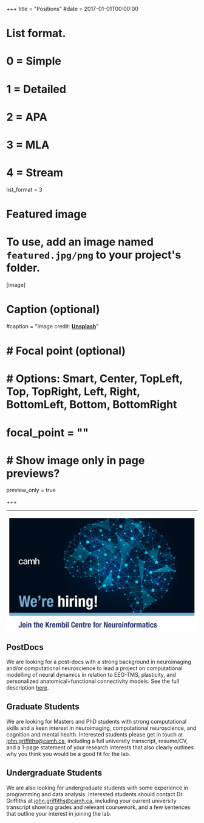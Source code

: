 +++
title = "Positions"
#date = 2017-01-01T00:00:00

# List format.
#   0 = Simple
#   1 = Detailed
#   2 = APA
#   3 = MLA
#   4 = Stream
list_format = 3

# Featured image
# To use, add an image named `featured.jpg/png` to your project's folder. 
[image]
  # Caption (optional)
  #caption = "Image credit: [**Unsplash**](https://unsplash.com/photos/CpkOjOcXdUY)"
  #  # Focal point (optional)
  #  # Options: Smart, Center, TopLeft, Top, TopRight, Left, Right, BottomLeft, Bottom, BottomRight
  #  focal_point = ""
  #  # Show image only in page previews?
  preview_only = true

+++

---


<img align="center" src="/img/KCNI_WereHiring.jpg" width="600" />

<br>

## PostDocs

We are looking for a post-docs with a strong background in neuroimaging and/or computational neuroscience to lead a project on computational modelling of neural dynamics in relation to EEG-TMS, plasticity, and personalized anatomical+functional connectivity models. See the full description [here](https://www.grifflab.com/files/KCNI_WBMG_PostDocAd_Feb2019.pdf).


## Graduate Students

We are looking for Masters and PhD students with strong computational skills and a keen interest in neuroimaging, computational neuroscience, and cognition and mental health. Interested students please get in touch at john.griffiths@camh.ca, including a full university transcript, resume/CV, and a 1-page statement of your research interests that also clearly outlines why you think you would be a good fit for the lab. 


## Undergraduate Students

We are also looking for undergraduate students with some experience in programming and data analysis. Interested students should contact Dr. Griffiths at john.griffiths@camh.ca, including your current university transcript showing grades and relevant coursework, and a few sentences that outline your interest in joining the lab. 


<meta property="twitter:image" content="https://www.grifflab.com/img/KCNI_WereHiring.jpg">
 

